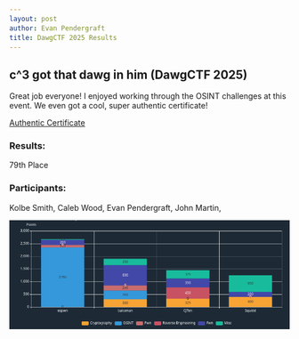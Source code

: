 ```yaml
---
layout: post
author: Evan Pendergraft
title: DawgCTF 2025 Results
---
```


## c^3 got that dawg in him (DawgCTF 2025)
Great job everyone! I enjoyed working through the OSINT challenges at this event. We even got a cool, super authentic certificate! 

[Authentic Certificate](/assets/ctf_results/DawgCTF_2025/DawgCTF_2025_Certificate.pdf)

### Results: 
79th Place

### Participants:

Kolbe Smith, 
Caleb Wood,
Evan Pendergraft,
John Martin,

![PointBreakdown](/assets/ctf_results/DawgCTF_2025/points.png)